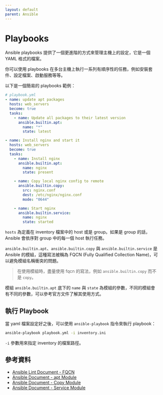 ```yaml
---
layout: default
parent: Ansible
---
```


# Playbooks

Ansible playbooks 提供了一個更進階的方式來管理主機上的設定，它是一個 YAML 格式的檔案。

你可以使用 playbooks 在多台主機上執行一系列有順序性的任務，例如安裝套件、設定檔案、啟動服務等等。

以下是一個簡易的 playbooks 範例：

```yaml
# playbook.yml
- name: update apt packages
  hosts: web_servers
  become: true
  tasks:
    - name: Update all packages to their latest version
      ansible.builtin.apt:
        name: "*"
        state: latest

- name: Install nginx and start it
  hosts: web_servers
  become: true
  tasks:
    - name: Install nginx
      ansible.builtin.apt:
        name: nginx
        state: present

    - name: Copy local nginx config to remote
      ansible.builtin.copy:
        src: nginx.conf
        dest: /etc/nginx/nginx.conf
        mode: "0644"

    - name: Start nginx
      ansible.builtin.service:
        name: nginx
        state: started
```

`hosts` 為定義在 inventory 檔案中的 host 或是 group。如果是 group 的話，Ansible 會依序對 group 中的每一個 host 執行任務。

`ansible.builtin.apt`、`ansible.builtin.copy` 與 `ansible.builtin.service` 是 Ansible 的模組，這種寫法被稱為 FQCN (Fully Qualified Collection Name)，可以避免模組名稱衝突的問題。

> 在使用模組時，盡量使用 fqcn 的寫法，例如 `ansible.builtin.copy` 而不是 `copy`。

模組 `ansible.builtin.apt` 底下的 `name` 與 `state` 為模組的參數，不同的模組會有不同的參數，可以參考官方文件了解其使用方式。

## 執行 Playbook

當 yaml 檔案設定好之後，可以使用 `ansible-playbook` 指令來執行 playbook：

```bash
ansible-playbook playbook.yml -i inventory.ini
```

`-i` 參數用來指定 inventory 的檔案路徑。

## 參考資料

- [Ansible Lint Document - FQCN](https://ansible.readthedocs.io/projects/lint/rules/fqcn/)
- [Ansible Document - apt Module](https://docs.ansible.com/ansible/latest/collections/ansible/builtin/apt_module.html)
- [Ansible Document - Copy Module](https://docs.ansible.com/ansible/latest/collections/ansible/builtin/copy_module.htmll)
- [Ansible Document - Service Module](https://docs.ansible.com/ansible/latest/collections/ansible/builtin/service_module.html)
